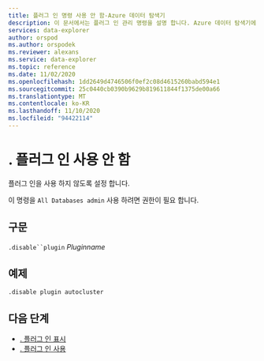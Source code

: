 ```yaml
---
title: 플러그 인 명령 사용 안 함-Azure 데이터 탐색기
description: 이 문서에서는 플러그 인 관리 명령을 설명 합니다. Azure 데이터 탐색기에서 플러그 인을 사용 하지 않도록 설정 합니다.
services: data-explorer
author: orspod
ms.author: orspodek
ms.reviewer: alexans
ms.service: data-explorer
ms.topic: reference
ms.date: 11/02/2020
ms.openlocfilehash: 1dd2649d4746506f0ef2c08d4615260babd594e1
ms.sourcegitcommit: 25c0440cb0390b9629b819611844f1375de00a66
ms.translationtype: MT
ms.contentlocale: ko-KR
ms.lasthandoff: 11/10/2020
ms.locfileid: "94422114"
---
```

# <a name="disable-plugin"></a>. 플러그 인 사용 안 함

플러그 인을 사용 하지 않도록 설정 합니다.

이 명령을 `All Databases admin` 사용 하려면 권한이 필요 합니다.

## <a name="syntax"></a>구문

`.disable``plugin` *Pluginname*

## <a name="example"></a>예제
 
<!-- csl -->
```kusto
.disable plugin autocluster
``` 

## <a name="next-steps"></a>다음 단계

* [. 플러그 인 표시](show-plugins.md)
* [. 플러그 인 사용](enable-plugin.md)

